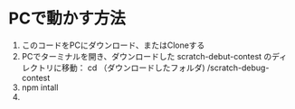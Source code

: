 # PCで動かす方法
1. このコードをPCにダウンロード、またはCloneする
2. PCでターミナルを開き、ダウンロードした scratch-debut-contest のディレクトリに移動：
cd （ダウンロードしたフォルダ) /scratch-debug-contest
3. npm intall
4. 
